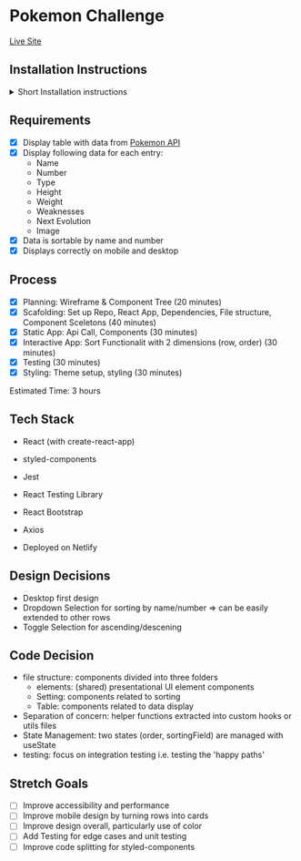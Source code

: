 # Pokemon Challenge 

[Live Site](https://optimistic-euclid-542841.netlify.app/)

## Installation Instructions

<details>
<summary> Short Installation instructions </summary>
1. Clone this repo onto your local machine
```
git clone https://github.com/LaLeonie/pokemon.git
```

2. Install dependencies

```
npm i
```

3. Start local server

```
npm start
```

4. Open your browser to **localhost:3000**
5. Optional: run tests

```
npm test
```

</details>

## Requirements 
- [x] Display table with data from [Pokemon API](https://raw.githubusercontent.com/mrtonks/coding_challenges/main/pokedex.json)
- [x] Display following data for each entry: 
    * Name
    * Number
    * Type
    * Height
    * Weight
    * Weaknesses
    * Next Evolution
    * Image
- [x] Data is sortable by name and number
- [x] Displays correctly on mobile and desktop

## Process
- [x] Planning: Wireframe & Component Tree (20 minutes)
- [x] Scafolding: Set up Repo, React App, Dependencies, File structure, Component Sceletons (40 minutes)
- [x] Static App: Api Call, Components (30 minutes)
- [x] Interactive App: Sort Functionalit with 2 dimensions (row, order) (30 minutes)
- [x] Testing (30 minutes)
- [x] Styling: Theme setup, styling (30 minutes)

Estimated Time: 3 hours

## Tech Stack 
- React (with create-react-app)
- styled-components
- Jest 
- React Testing Library 
- React Bootstrap
- Axios 

- Deployed on Netlify

## Design Decisions
- Desktop first design 
- Dropdown Selection for sorting by name/number => can be easily extended to other rows
- Toggle Selection for ascending/descening

## Code Decision 

- file structure: components divided into three folders 
    - elements: (shared) presentational UI element components
    - Setting: components related to sorting 
    - Table: components related to data display
- Separation of concern: helper functions extracted into custom hooks or utils files
- State Management: two states (order, sortingField) are managed with useState
- testing: focus on integration testing i.e. testing the 'happy paths'

## Stretch Goals
- [ ] Improve accessibility and performance
- [ ] Improve mobile design by turning rows into cards
- [ ] Improve design overall, particularly use of color
- [ ] Add Testing for edge cases and unit testing 
- [ ] Improve code splitting for styled-components
